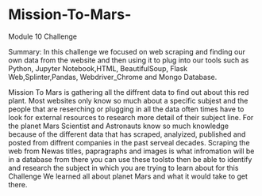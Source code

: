 # Mission-To-Mars-
Module 10 Challenge 


Summary: 
In this challenge we focused on web scraping and finding our own data from the website and then using it to plug into our tools such as Python, 
Jupyter Notebook,HTML, BeautifulSoup, Flask Web,Splinter,Pandas, Webdriver_Chrome and Mongo Database. 

Mission To Mars is gathering all the diffrent data to find out about this red plant. Most websites only know so much about a specific subjest and the people that 
are reserching or plugging in all the data often times have to look for external resources to research more detail of their subject line. For the planet Mars Scientist and Astronauts know so much knowledge because of the different data that has scraped, analyized, published and posted from diffrent companies in the past serveal decades. Scraping the web from Newas titles, papragraphs and images is what infromation will be in a database from there you can use these toolsto then be able to identify and research the subject in which you are trying to learn about for this Challenge We learned all about planet Mars and what it would take to get there. 

